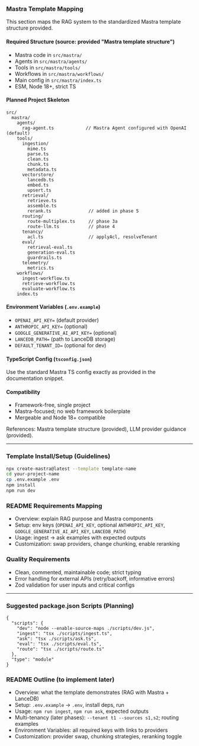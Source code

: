 ### Mastra Template Mapping

This section maps the RAG system to the standardized Mastra template structure provided.

#### Required Structure (source: provided "Mastra template structure")
- Mastra code in `src/mastra/`
- Agents in `src/mastra/agents/`
- Tools in `src/mastra/tools/`
- Workflows in `src/mastra/workflows/`
- Main config in `src/mastra/index.ts`
- ESM, Node 18+, strict TS

#### Planned Project Skeleton

```
src/
  mastra/
    agents/
      rag-agent.ts            // Mastra Agent configured with OpenAI (default)
    tools/
      ingestion/
        mime.ts
        parse.ts
        clean.ts
        chunk.ts
        metadata.ts
      vectorstore/
        lancedb.ts
        embed.ts
        upsert.ts
      retrieval/
        retrieve.ts
        assemble.ts
        rerank.ts              // added in phase 5
      routing/
        route-multiplex.ts     // phase 3a
        route-llm.ts           // phase 4
      tenancy/
        acl.ts                 // applyAcl, resolveTenant
      eval/
        retrieval-eval.ts
        generation-eval.ts
        guardrails.ts
      telemetry/
        metrics.ts
    workflows/
      ingest-workflow.ts
      retrieve-workflow.ts
      evaluate-workflow.ts
    index.ts
```

#### Environment Variables (`.env.example`)
- `OPENAI_API_KEY=` (default provider)
- `ANTHROPIC_API_KEY=` (optional)
- `GOOGLE_GENERATIVE_AI_API_KEY=` (optional)
- `LANCEDB_PATH=` (path to LanceDB storage)
- `DEFAULT_TENANT_ID=` (optional for dev)

#### TypeScript Config (`tsconfig.json`)
Use the standard Mastra TS config exactly as provided in the documentation snippet.

#### Compatibility
- Framework-free, single project
- Mastra-focused; no web framework boilerplate
- Mergeable and Node 18+ compatible

References: Mastra template structure (provided), LLM provider guidance (provided).

---

### Template Install/Setup (Guidelines)

```sh
npx create-mastra@latest --template template-name
cd your-project-name
cp .env.example .env
npm install
npm run dev
```

### README Requirements Mapping
- Overview: explain RAG purpose and Mastra components
- Setup: env keys (`OPENAI_API_KEY`, optional `ANTHROPIC_API_KEY`, `GOOGLE_GENERATIVE_AI_API_KEY`, `LANCEDB_PATH`)
- Usage: ingest → ask examples with expected outputs
- Customization: swap providers, change chunking, enable reranking

### Quality Requirements
- Clean, commented, maintainable code; strict typing
- Error handling for external APIs (retry/backoff, informative errors)
- Zod validation for user inputs and critical configs

---

### Suggested package.json Scripts (Planning)

```
{
  "scripts": {
    "dev": "node --enable-source-maps ./scripts/dev.js",
    "ingest": "tsx ./scripts/ingest.ts",
    "ask": "tsx ./scripts/ask.ts",
    "eval": "tsx ./scripts/eval.ts",
    "route": "tsx ./scripts/route.ts"
  },
  "type": "module"
}
```

### README Outline (to implement later)
- Overview: what the template demonstrates (RAG with Mastra + LanceDB)
- Setup: `.env.example` → `.env`, install deps, run
- Usage: `npm run ingest`, `npm run ask`, expected outputs
- Multi-tenancy (later phases): `--tenant t1 --sources s1,s2`; routing examples
- Environment Variables: all required keys with links to providers
- Customization: provider swap, chunking strategies, reranking toggle


